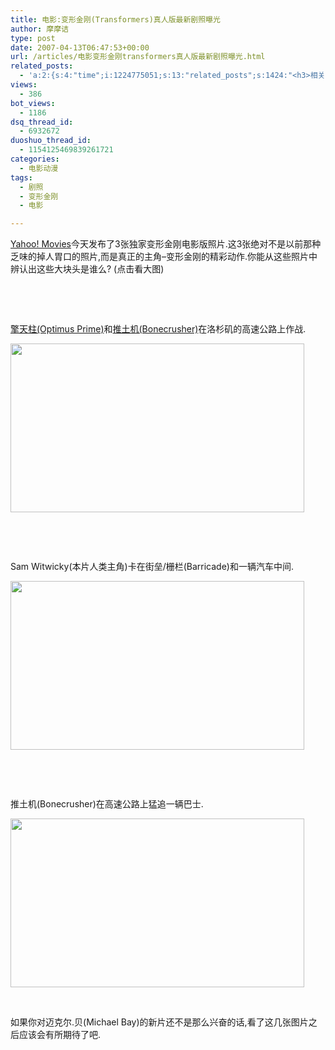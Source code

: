 ```yaml
---
title: 电影:变形金刚(Transformers)真人版最新剧照曝光
author: 摩摩诘
type: post
date: 2007-04-13T06:47:53+00:00
url: /articles/电影变形金刚transformers真人版最新剧照曝光.html
related_posts:
  - 'a:2:{s:4:"time";i:1224775051;s:13:"related_posts";s:1424:"<h3>相关日志</h3><ul class="related_post"><li><a href="http://www.digglife.cn/articles/real-transformers.html" title="酷:真实世界的变形金刚">酷:真实世界的变形金刚</a></li><li><a href="http://www.digglife.cn/articles/%e7%94%b5%e5%bd%b1%e5%8f%98%e5%bd%a2%e9%87%91%e5%88%9a%e7%94%b5%e5%bd%b1%e7%89%88%e6%9c%80%e7%bb%88%e9%a2%84%e5%91%8a%e7%89%87%e4%b8%8a%e7%ba%bf.html" title="电影:变形金刚电影版最终预告片上线.">电影:变形金刚电影版最终预告片上线.</a></li><li><a href="http://www.digglife.cn/articles/%e5%8a%a0%e5%8b%92%e6%af%94%e6%b5%b7%e7%9b%973%e6%9c%80%e6%96%b0%e5%89%a7%e7%85%a7.html" title="加勒比海盗3最新剧照">加勒比海盗3最新剧照</a></li><li><a href="http://www.digglife.cn/articles/horikitamaki.html" title="堀北真希出演「雷顿教授与恶魔之箱」配音">堀北真希出演「雷顿教授与恶魔之箱」配音</a></li><li><a href="http://www.digglife.cn/articles/amateur-translators-use-google-please.html" title="业余电影翻译们,请你们多使用Google!">业余电影翻译们,请你们多使用Google!</a></li><li><a href="http://www.digglife.cn/articles/google-in-bourne-ultimatum.html" title="《谍影重重 3》里的Google">《谍影重重 3》里的Google</a></li><li><a href="http://www.digglife.cn/articles/female-transformers.html" title="女性化的变形金刚~!!!">女性化的变形金刚~!!!</a></li></ul>";}'
views:
  - 386
bot_views:
  - 1186
dsq_thread_id:
  - 6932672
duoshuo_thread_id:
  - 1154125469839261721
categories:
  - 电影动漫
tags:
  - 剧照
  - 变形金刚
  - 电影

---
```

[Yahoo! Movies][1]今天发布了3张独家变形金刚电影版照片.这3张绝对不是以前那种乏味的掉人胃口的照片,而是真正的主角&#8211;变形金刚的精彩动作.你能从这些照片中辨认出这些大块头是谁么? (点击看大图) 

&nbsp; 

&nbsp; 

[擎天柱(Optimus Prime)][2]和[推土机(Bonecrusher)][3]在洛杉矶的高速公路上作战. 

<a href="http://javabeta.yo2.cn/wp-content/uploads/3/379/2007/04/WindowsLiveWriter/Transformers_D01D/transformersrobots1big%5B6%5D.jpg" atomicselection="true"><img style="border-top-width: 0px; border-left-width: 0px; border-bottom-width: 0px; border-right-width: 0px" height="270" src="http://digglife.qiniudn.com/qiniu/35/image/c2e8600972bd748b3c7c069dbe0797b8.jpg" width="470" border="0" /></a> 

&nbsp;

&nbsp;

Sam Witwicky(本片人类主角)卡在街垒/栅栏(Barricade)和一辆汽车中间.

<a href="http://javabeta.yo2.cn/wp-content/uploads/3/379/2007/04/WindowsLiveWriter/Transformers_D01D/transformersrobots2%5B4%5D.jpg" atomicselection="true"><img style="border-top-width: 0px; border-left-width: 0px; border-bottom-width: 0px; border-right-width: 0px" height="270" src="http://digglife.qiniudn.com/qiniu/35/image/2dcf0b50f690de86ddf124b841dee43f.jpg" width="470" border="0" /></a> 

&nbsp;

&nbsp;

推土机(Bonecrusher)在高速公路上猛追一辆巴士.

<a href="http://javabeta.yo2.cn/wp-content/uploads/3/379/2007/04/WindowsLiveWriter/Transformers_D01D/transformersrobots3%5B4%5D.jpg" atomicselection="true"><img style="border-top-width: 0px; border-left-width: 0px; border-bottom-width: 0px; border-right-width: 0px" height="270" src="http://digglife.qiniudn.com/qiniu/35/image/54f25f0ba981ee6959411b0cd4b455e8.jpg" width="470" border="0" /></a> 

&nbsp;

如果你对迈克尔.贝(Michael Bay)的新片还不是那么兴奋的话,看了这几张图片之后应该会有所期待了吧.

 [1]: http://movies.yahoo.com/slideshows/generic/transformersexclusives.html
 [2]: http://images.google.cn/images?complete=1&hl=zh-CN&newwindow=1&rlz=1T4GGLJ_zh-CNCN217CN217&q=Optimus%20Prime%20&ie=UTF-8&oe=UTF-8&um=1&sa=N&tab=wi
 [3]: http://images.google.cn/images?svnum=10&um=1&complete=1&hl=zh-CN&newwindow=1&rlz=1T4GGLJ_zh-CNCN217CN217&q=Bonecrusher&btnG=%E6%90%9C%E7%B4%A2%E5%9B%BE%E7%89%87